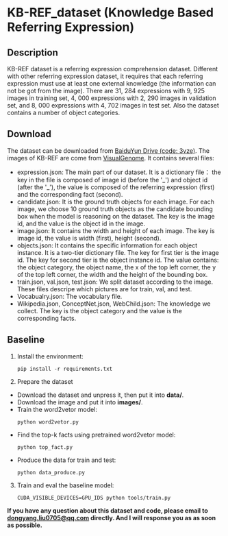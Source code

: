 # KB-REF_dataset (Knowledge Based Referring Expression)
## Description
KB-REF dataset is a referring expression comprehension dataset. Different with other referring expression dataset, it requires that each referring expression must use at least one external knowledge (the information can not be got from the image). There are 31, 284 expressions with 9, 925 images in training set, 4, 000 expressions with 2, 290 images in validation set, and 8, 000 expressions with 4, 702 images in test set. Also the dataset contains a number of object categories.
## Download
The dataset can be downloaded from [BaiduYun Drive (code: 3vze)](https://pan.baidu.com/s/1iC9SqkOSVu0XsNnP9-PKQg). The images of KB-REF are come from [VisualGenome](http://visualgenome.org/). It contains several files:
* expression.json: The main part of our dataset. It is a dictionary file： the key in the file is composed of image id (before the '\_') and object id (after the '\_'), the value is composed of the referring expression (first) and the corresponding fact (second).
* candidate.json: It is the ground truth objects for each image. For each image, we choose 10 ground truth objects as the candidate bounding box when the model is reasoning on the dataset. The key is the image id, and the value is the object id in the image.
* image.json: It contains the width and height of each image. The key is image id, the value is width (first), height (second).
* objects.json: It contains the specific information for each object instance. It is a two-tier dictionary file. The key for first tier is the image id. The key for second tier is the object instance id. The value contains: the object category, the object name, the x of the top left corner, the y of the top left corner, the width and the height of the bounding box.
* train.json, val.json, test.json: We split dataset according to the image. These files descripe which pictures are for train, val, and test.
* Vocabualry.json: The vocabulary file.
* Wikipedia.json, ConceptNet.json, WebChild.json: The knowledge we collect. The key is the object category and the value is the corresponding facts.
## Baseline
1. Install the environment:
	```
	pip install -r requirements.txt
	```
2. Prepare the dataset
* Download the dataset and unpress it, then put it into **data/**.
* Download the image and put it into **images/**.
* Train the word2vetor model:
	```
	python word2vetor.py
	```
* Find the top-k facts using pretrained word2vetor model:
	```
	python top_fact.py
	```
* Produce the data for train and test:
	```
	python data_produce.py
	```
3. Train and eval the baseline model:
	```
	CUDA_VISIBLE_DEVICES=GPU_IDS python tools/train.py
	```
**If you have any question about this dataset and code, please email to dongyang.liu0705@qq.com directly. And I will response you as as soon as possible.**

